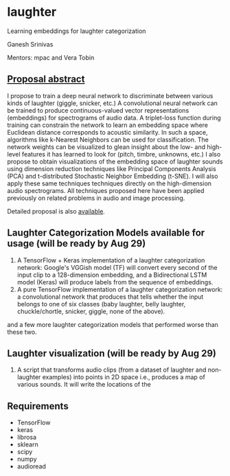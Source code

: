 # laughter
Learning embeddings for laughter categorization

Ganesh Srinivas

Mentors: mpac and Vera Tobin

## [Proposal abstract](https://summerofcode.withgoogle.com/projects/#5795091189858304)
I propose to train a deep neural network to discriminate between various kinds of laughter (giggle, snicker, etc.) A convolutional neural network can be trained to produce continuous-valued vector representations (embeddings) for spectrograms of audio data. A triplet-loss function during training can constrain the network to learn an embedding space where Euclidean distance corresponds to acoustic similarity. In such a space, algorithms like k-Nearest Neighbors can be used for classification. The network weights can be visualized to glean insight about the low- and high-level features it has learned to look for (pitch, timbre, unknowns, etc.) I also propose to obtain visualizations of the embedding space of laughter sounds using dimension reduction techniques like Principal Components Analysis (PCA) and t-distributed Stochastic Neighbor Embedding (t-SNE). I will also apply these same techniques techniques directly on the high-dimension audio spectrograms. All techniques proposed here have been applied previously on related problems in audio and image processing.

Detailed proposal is also [available](redhen2017_proposal_ganesh_srinivas).

## Laughter Categorization Models available for usage (will be ready by Aug 29)
1. A TensorFlow + Keras implementation of a laughter categorization network: Google's VGGish model (TF) will convert every second of the input clip to a 128-dimension embedding, and a Bidirectional LSTM model (Keras) will produce labels from the sequence of embeddings.
2. A pure TensorFlow implementation of a laughter categorization network: a convolutional network that produces that tells whether the input belongs to one of six classes (baby laughter, belly laughter, chuckle/chortle, snicker, giggle, none of the above).

and a few more laughter categorization models that performed worse than these two.

## Laughter visualization (will be ready by Aug 29)
1. A script that transforms audio clips (from a dataset of laughter and non-laughter examples) into points in 2D space i.e., produces a map of various sounds. It will write the locations of the 



## Requirements
- TensorFlow
- keras
- librosa
- sklearn
- scipy
- numpy
- audioread


